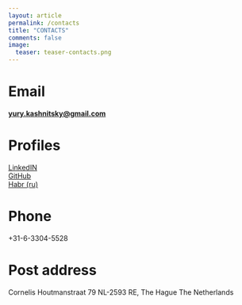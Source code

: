 ```yaml
---
layout: article
permalink: /contacts
title: "CONTACTS"
comments: false
image:
  teaser: teaser-contacts.png
---
```


# Email
**yury.kashnitsky@gmail.com**   
 
# Profiles
[LinkedIN](https://www.linkedin.com/in/festline)   
[GitHub](https://github.com/Yorko)   
[Habr (ru)](http://habrahabr.ru/users/ikashnitsky/)   
 
# Phone
+31-6-3304-5528

# Post address
Cornelis Houtmanstraat 79 
NL-2593 RE, The Hague 
The Netherlands
